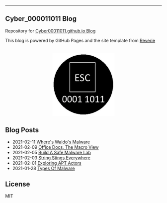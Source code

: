 
---
## Cyber_000011011 Blog

Repository for [Cyber00011011.github.io Blog](https://cyber00011011.github.io/)

This blog is powered by GitHub Pages and the site template from [Reverie](https://github.com/amitmerchant1990/reverie)


<div align="center">
  <br>
  <img src="/images/icon2.jpg" alt="Cyber00011011_Blog" width="200"/>
  <br>  
</div>

## Blog Posts

* 2021-02-11 [Where's Waldo's Malware](https://cyber00011011.github.io/WheresWaldosMalware/)
* 2021-02-09 [Office Docs, The Macro View](https://cyber00011011.github.io/OfficeDocsTheMacroView/)
* 2021-02-05 [Build A Safe Malware Lab](https://cyber00011011.github.io/BuildASafeMalwareLab/)
* 2021-02-03 [String Stings Everywhere](https://cyber00011011.github.io/StringStingsEverywhere/)
* 2021-02-01 [Exploring APT Actors](https://cyber00011011.github.io/Exploring_APT_Actors/)
* 2021-01-28 [Types Of Malware](https://cyber00011011.github.io/TypesOfMalware/)

## License

MIT
